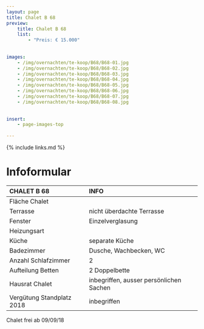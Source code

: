```yaml
---
layout: page
title: Chalet B 68
preview: 
    title: Chalet B 68
    list:
        - "Preis: € 15.000"
        
        
images:
    - /img/overnachten/te-koop/B68/B68-01.jpg
    - /img/overnachten/te-koop/B68/B68-02.jpg
    - /img/overnachten/te-koop/B68/B68-03.jpg
    - /img/overnachten/te-koop/B68/B68-04.jpg
    - /img/overnachten/te-koop/B68/B68-05.jpg
    - /img/overnachten/te-koop/B68/B68-06.jpg
    - /img/overnachten/te-koop/B68/B68-07.jpg
    - /img/overnachten/te-koop/B68/B68-08.jpg
    
    
insert:
    - page-images-top
    
---
```


{% include links.md %}



# Infoformular 

CHALET B 68                 | INFO        | 
:---------------------------|:------------|
Fläche Chalet               |
Terrasse                    |nicht überdachte Terrasse  
Fenster                     |Einzelverglasung
Heizungsart                 |
Küche                       |separate Küche
Badezimmer                  |Dusche, Wachbecken, WC
Anzahl Schlafzimmer         |2
Aufteilung Betten           |2 Doppelbette
Hausrat Chalet              |inbegriffen, ausser persönlichen Sachen
Vergütung Standplatz 2018   |inbegriffen

Chalet frei ab 09/09/18
